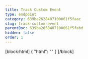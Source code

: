 ```yaml
---
title: Track Custom Event
type: endpoint
category: 639ba2628407100061f5faac
slug: track-custom-event
parentDoc: 639ba2658407100061f5fabd
hidden: false
order: 1
---
```

[block:html]
{
  "html": "<style>\n.LanguagePicker-divider { \n  display: none; }\n</style>"
}
[/block]